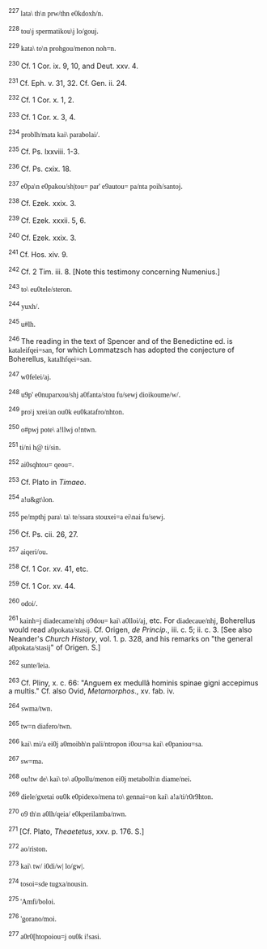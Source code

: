 <body>
 <p><a name="P9403_2423962"></a>
 <sup>227 </sup><font face="SPIonic">lata\ th\n prw/thn e0kdoxh/n</font>.</p>
 
 <p><a name="P9404_2424994"></a>
 <sup>228 </sup><font face="SPIonic">tou\j spermatikou\j lo/gouj</font>. </p>
 
 <p><a name="P9408_2426953"></a>
 <sup>229 </sup><font face="SPIonic">kata\ to\n prohgou/menon noh=n</font>.</p>
 
 <p><a name="P9409_2427522"></a>
 <sup>230 </sup>Cf. 1 Cor. ix. 9, 10, and Deut. xxv. 4.</p>
 
 <p><a name="P9410_2427825"></a>
 <sup>231 </sup>Cf. Eph. v. 31, 32. Cf. Gen. ii. 24.</p>
 
 <p><a name="P9411_2428046"></a>
 <sup>232 </sup>Cf. 1 Cor. x. 1, 2.</p>
 
 <p><a name="P9412_2428397"></a>
 <sup>233 </sup>Cf. 1 Cor. x. 3, 4.</p>
 
 <p><a name="P9413_2428534"></a>
 <sup>234 </sup><font face="SPIonic">problh/mata kai\ parabolai/</font>.</p>
 
 <p><a name="P9414_2428897"></a>
 <sup>235 </sup>Cf. Ps. lxxviii. 1-3.</p>
 
 <p><a name="P9418_2429170"></a>
 <sup>236 </sup>Cf. Ps. cxix. 18.</p>
 
 <p><a name="P9419_2429424"></a>
 <sup>237 </sup><font face="SPIonic">e0pa\n e0pakou/sh|tou= par' e9autou= pa/nta poih/santoj</font>.</p>
 
 <p><a name="P9420_2429772"></a>
 <sup>238 </sup>Cf. Ezek. xxix. 3.</p>
 
 <p><a name="P9421_2429909"></a>
 <sup>239 </sup>Cf. Ezek. xxxii. 5, 6.</p>
 
 <p><a name="P9422_2430207"></a>
 <sup>240 </sup>Cf. Ezek. xxix. 3.</p>
 
 <p><a name="P9423_2430567"></a>
 <sup>241 </sup>Cf. Hos. xiv. 9. </p>
 
 <p><a name="P9427_2433044"></a>
 <sup>242 </sup>Cf. 2 Tim. iii. 8. [Note this testimony concerning Numenius.]</p>
 
 <p><a name="P9431_2433682"></a>
 <sup>243 </sup><font face="SPIonic">to\ eu0tele/steron</font>.</p>
 
 <p><a name="P9432_2434412"></a>
 <sup>244 </sup><font face="SPIonic">yuxh/</font>.</p>
 
 <p><a name="P9433_2434621"></a>
 <sup>245 </sup><font face="SPIonic">u#lh</font>. </p>
 
 <p><a name="P9437_2436658"></a>
 <sup>246 </sup>The reading in the text of Spencer and of the Benedictine ed. is <font face="SPIonic">kataleifqei=san</font>, for which Lommatzsch has adopted the conjecture of Boherellus, <font face="SPIonic">katalhfqei=san</font>.</p>
 
 <p><a name="P9438_2437010"></a>
 <sup>247 </sup><font face="SPIonic">w0felei/aj</font>.</p>
 
 <p><a name="P9442_2439078"></a>
 <sup>248 </sup><font face="SPIonic">u9p' e0nuparxou/shj a0fanta/stou fu/sewj dioikoume/w/</font>.</p>
 
 <p><a name="P9443_2439199"></a>
 <sup>249 </sup><font face="SPIonic">pro\j xrei/an ou0k eu0katafro/nhton</font>.</p>
 
 <p><a name="P9444_2439367"></a>
 <sup>250 </sup><font face="SPIonic">o#pwj pote\ a!llwj o!ntwn</font>. </p>
 
 <p><a name="P9448_2442582"></a>
 <sup>251 </sup><font face="SPIonic">ti/ni h@ ti/sin</font>.</p>
 
 <p><a name="P9452_2443764"></a>
 <sup>252 </sup><font face="SPIonic">ai0sqhtou= qeou=</font>.</p>
 
 <p><a name="P9453_2444310"></a>
 <sup>253 </sup>Cf. Plato in <i>Timaeo</i>.</p>
 
 <p><a name="P9454_2444434"></a>
 <sup>254 </sup><font face="SPIonic">a!u&amp;gt\lon</font>.</p>
 
 <p><a name="P9455_2444521"></a>
 <sup>255 </sup><font face="SPIonic">pe/mpthj para\ ta\ te/ssara stouxei=a ei\nai fu/sewj</font>.</p>
 
 <p><a name="P9456_2444985"></a>
 <sup>256 </sup>Cf. Ps. cii. 26, 27.</p>
 
 <p><a name="P9457_2445305"></a>
 <sup>257 </sup><font face="SPIonic">aiqeri/ou</font>.</p>
 
 <p><a name="P9461_2445988"></a>
 <sup>258 </sup>Cf. 1 Cor. xv. 41, etc.</p>
 
 <p><a name="P9462_2446402"></a>
 <sup>259 </sup>Cf. 1 Cor. xv. 44.</p>
 
 <p><a name="P9463_2446835"></a>
 <sup>260 </sup><font face="SPIonic">odoi/</font>. </p>
 
 <p><a name="P9464_2447040"></a>
 <sup>261 </sup><font face="SPIonic">kainh=j diadecame/nhj o9dou= kai\ a0lloi/aj</font>, etc. For <font face="SPIonic">diadecaue/nhj</font>, Boherellus would read <font face="SPIonic">a0pokata/stasij</font>. Cf. Origen, <i>de Princip</i>., iii. c. 5; ii. c. 3. [See also Neander's <i>Church History</i>, vol. 1. p. 328, and his remarks on "the general <font face="SPIonic">a0pokata/stasij</font>" of Origen. S.]</p>
 
 <p><a name="P9465_2447390"></a>
 <sup>262 </sup><font face="SPIonic">sunte/leia</font>.</p>
 
 <p><a name="P9466_2447578"></a>
 <sup>263 </sup>Cf. Pliny, x. c. 66: "Anguem ex medullâ hominis spinae gigni accepimus a multis." Cf. also Ovid, <i>Metamorphos</i>., xv. fab. iv.</p>
 
 <p><a name="P9473_2450133"></a>
 <sup>264 </sup><font face="SPIonic">swma/twn</font>.</p>
 
 <p><a name="P9474_2450447"></a>
 <sup>265 </sup><font face="SPIonic">tw=n diafero/twn</font>.</p>
 
 <p><a name="P9478_2451622"></a>
 <sup>266 </sup><font face="SPIonic">kai\ mi/a ei0j a0moibh\n pali/ntropon i0ou=sa kai\ e0paniou=sa</font>.</p>
 
 <p><a name="P9479_2452321"></a>
 <sup>267 </sup><font face="SPIonic">sw=ma</font>. </p>
 
 <p><a name="P9480_2452535"></a>
 <sup>268 </sup><font face="SPIonic">ou!tw de\ kai\ to\ a0pollu/menon ei0j metabolh\n diame/nei</font>.</p>
 
 <p><a name="P9484_2454759"></a>
 <sup>269 </sup><font face="SPIonic">diele/gxetai ou0k e0pidexo/mena to\ gennai=on kai\ a!a/ti/r0r9hton</font>.</p>
 
 <p><a name="P9488_2456036"></a>
 <sup>270 </sup><font face="SPIonic">o9 th\n a0lh/qeia/ e0kperilamba/nwn</font>.</p>
 
 <p><a name="P9489_2456608"></a>
 <sup>271 </sup>[Cf. Plato, <i>Theaetetus</i>, xxv. p. 176. S.]</p>
 
 <p><a name="P9493_2456980"></a>
 <sup>272 </sup><font face="SPIonic">ao/riston</font>.</p>
 
 <p><a name="P9494_2457063"></a>
 <sup>273 </sup><font face="SPIonic">kai\ tw/ i0di/w| lo/gw|</font>.</p>
 
 <p><a name="P9495_2457600"></a>
 <sup>274 </sup><font face="SPIonic">tosoi=sde tugxa/nousin</font>. </p>
 
 <p><a name="P9496_2458496"></a>
 <sup>275 </sup><font face="SPIonic">'Amfi/boloi</font>.</p>
 
 <p><a name="P9497_2458740"></a>
 <sup>276 </sup><font face="SPIonic">'gorano/moi</font>.</p>
 
 <p><a name="P9498_2459053"></a>
 <sup>277 </sup><font face="SPIonic">a0r0[htopoiou=j ou0k i!sasi</font>.</p>
 
 </body>